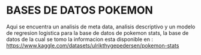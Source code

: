 # BASES DE DATOS POKEMON

Aqui se encuentra un analisis de meta data, analisis descriptivo y un modelo de regresion logistica para la base de datos de pokemon stats, la base de datos de la cual se tomo la informacion esta disponible en : https://www.kaggle.com/datasets/ulrikthygepedersen/pokemon-stats
